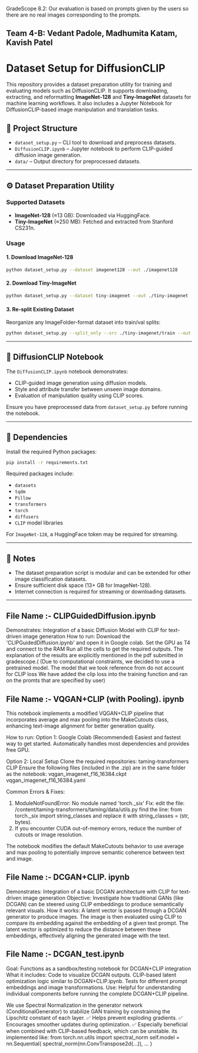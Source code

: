 GradeScope 8.2: Our evaluation is based on prompts given by the users so there are no real images corresponding to the prompts.

## Team 4-B: Vedant Padole, Madhumita Katam, Kavish Patel
# Dataset Setup for DiffusionCLIP

This repository provides a dataset preparation utility for training and evaluating models such as DiffusionCLIP. It supports downloading, extracting, and reformatting **ImageNet-128** and **Tiny-ImageNet** datasets for machine learning workflows. It also includes a Jupyter Notebook for DiffusionCLIP-based image manipulation and translation tasks.

## 📁 Project Structure

- `dataset_setup.py` – CLI tool to download and preprocess datasets.
- `DiffusionCLIP.ipynb` – Jupyter notebook to perform CLIP-guided diffusion image generation.
- `data/` – Output directory for preprocessed datasets.

---

## ⚙️ Dataset Preparation Utility

### Supported Datasets
- **ImageNet-128** (≈13 GB): Downloaded via HuggingFace.
- **Tiny-ImageNet** (≈250 MB): Fetched and extracted from Stanford CS231n.

### Usage

#### 1. Download ImageNet-128
```bash
python dataset_setup.py --dataset imagenet128 --out ./imagenet128
```

#### 2. Download Tiny-ImageNet
```bash
python dataset_setup.py --dataset tiny-imagenet --out ./tiny-imagenet
```

#### 3. Re-split Existing Dataset
Reorganize any ImageFolder-format dataset into train/val splits:
```bash
python dataset_setup.py --split_only --src ./tiny-imagenet/train --out ./tiny-imagenet-split --val_pct 10
```

---

## 📓 DiffusionCLIP Notebook

The `DiffusionCLIP.ipynb` notebook demonstrates:
- CLIP-guided image generation using diffusion models.
- Style and attribute transfer between unseen image domains.
- Evaluation of manipulation quality using CLIP scores.

Ensure you have preprocessed data from `dataset_setup.py` before running the notebook.

---

## 🔧 Dependencies

Install the required Python packages:

```bash
pip install -r requirements.txt
```

Required packages include:
- `datasets`
- `tqdm`
- `Pillow`
- `transformers`
- `torch`
- `diffusers`
- `CLIP` model libraries

For `ImageNet-128`, a HuggingFace token may be required for streaming.

---

## 📎 Notes

- The dataset preparation script is modular and can be extended for other image classification datasets.
- Ensure sufficient disk space (13+ GB for ImageNet-128).
- Internet connection is required for streaming or downloading datasets.

---


## File Name :- CLIPGuidedDiffusion.ipynb

Demonstrates: Integration of a basic Diffusion Model with CLIP for text-driven image generation
How to run:
Download the 'CLIPGuidedDiffusion.ipynb' and open it in Google colab. 
Set the GPU as T4 and connect to the RAM
Run all the cells to get the required outputs. The explanation of the results are explicitly mentioned in the pdf submitted in gradescope.(
(Due to computational constraints, we decided to use a pretrained model. The model that we took reference from do not account for CLIP loss
We have added the clip loss into the training function and ran on the promts that are specified by user)

## File Name :- VQGAN+CLIP (with Pooling). ipynb

This notebook implements a modified VQGAN+CLIP pipeline that incorporates average and max pooling into the MakeCutouts class, enhancing text-image alignment for better generation quality.

How to run:
Option 1: Google Colab (Recommended)
Easiest and fastest way to get started.
Automatically handles most dependencies and provides free GPU.

Option 2: Local Setup
Clone the required repositories:
taming-transformers
CLIP
Ensure the following files (included in the .zip) are in the same folder as the notebook:
vqgan_imagenet_f16_16384.ckpt
vqgan_imagenet_f16_16384.yaml

Common Errors & Fixes:
1) ModuleNotFoundError: No module named 'torch._six'
Fix: edit the file: /content/taming-transformers/taming/data/utils.py find the line: from torch._six import string_classes and replace it with string_classes = (str, bytes). 
2) If you encounter CUDA out-of-memory errors, reduce the number of cutouts or image resolution.

The notebook modifies the default MakeCutouts behavior to use average and max pooling to potentially improve semantic coherence between text and image.

## File Name :- DCGAN+CLIP. ipynb 

Demonstrates: Integration of a basic DCGAN architecture with CLIP for text-driven image generation
Objective: Investigate how traditional GANs (like DCGAN) can be steered using CLIP embeddings to produce semantically relevant visuals.
How it works:
A latent vector is passed through a DCGAN generator to produce images.
The image is then evaluated using CLIP to compare its embedding against the embedding of a given text prompt.
The latent vector is optimized to reduce the distance between these embeddings, effectively aligning the generated image with the text.

## File Name :- DCGAN_test.ipynb
Goal: Functions as a sandbox/testing notebook for DCGAN+CLIP integration
What it includes:
Code to visualize DCGAN outputs.
CLIP-based latent optimization logic similar to DCGAN+CLIP.ipynb.
Tests for different prompt embeddings and image transformations.
Use: Helpful for understanding individual components before running the complete DCGAN+CLIP pipeline.

We use Spectral Normalization in the generator network (ConditionalGenerator) to stabilize GAN training by constraining the Lipschitz constant of each layer.
✅ Helps prevent exploding gradients.
✅ Encourages smoother updates during optimization.
✅ Especially beneficial when combined with CLIP-based feedback, which can be unstable.
its implemented like:
from torch.nn.utils import spectral_norm
self.model = nn.Sequential(
    spectral_norm(nn.ConvTranspose2d(...)),
    ...
)
